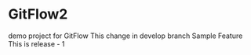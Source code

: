 # GitFlow2
demo project for GitFlow
This change in develop branch
Sample Feature
This is release - 1